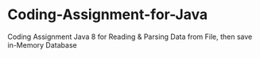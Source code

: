 # Coding-Assignment-for-Java
Coding Assignment Java 8 for Reading &amp; Parsing Data from File, then save in-Memory Database
